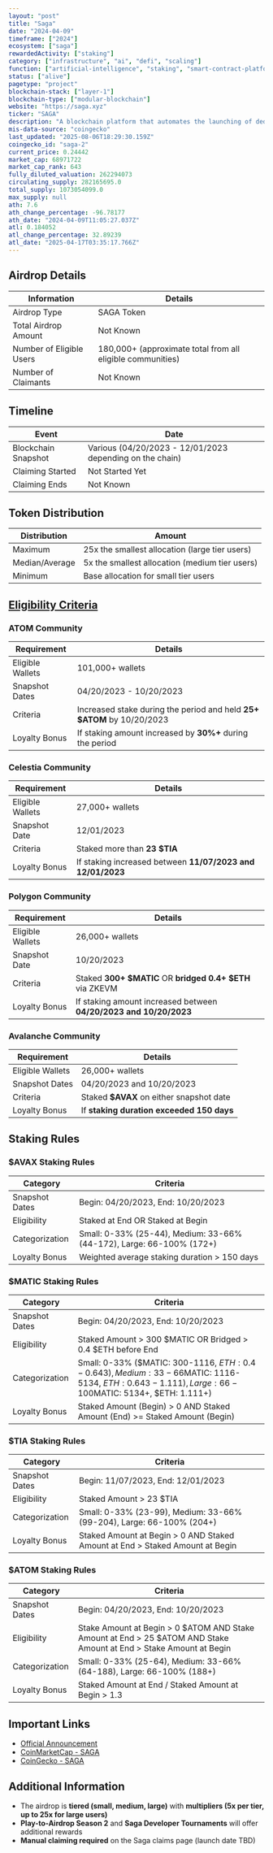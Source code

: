 ```yaml
---
layout: "post"
title: "Saga"
date: "2024-04-09"
timeframe: ["2024"]
ecosystem: ["saga"]
rewardedActivity: ["staking"]
category: ["infrastructure", "ai", "defi", "scaling"]
function: ["artificial-intelligence", "staking", "smart-contract-platform", "appchains"]
status: ["alive"]
pagetype: "project"
blockchain-stack: ["layer-1"]
blockchain-type: ["modular-blockchain"]
website: "https://saga.xyz"
ticker: "SAGA"
description: "A blockchain platform that automates the launching of dedicated blockspace, supporting appchains, Celestia Rollups, Polygon CDK chains, and Avalanche Subnets."
mis-data-source: "coingecko"
last_updated: "2025-08-06T18:29:30.159Z"
coingecko_id: "saga-2"
current_price: 0.24442
market_cap: 68971722
market_cap_rank: 643
fully_diluted_valuation: 262294073
circulating_supply: 282165695.0
total_supply: 1073054099.0
max_supply: null
ath: 7.6
ath_change_percentage: -96.78177
ath_date: "2024-04-09T11:05:27.037Z"
atl: 0.184052
atl_change_percentage: 32.89239
atl_date: "2025-04-17T03:35:17.766Z"
---
```


## Airdrop Details

| Information              | Details                                                    |
| ------------------------ | ---------------------------------------------------------- |
| Airdrop Type             | SAGA Token                                                 |
| Total Airdrop Amount     | Not Known                                                  |
| Number of Eligible Users | 180,000+ (approximate total from all eligible communities) |
| Number of Claimants      | Not Known                                                  |

## Timeline

| Event               | Date                                                     |
| ------------------- | -------------------------------------------------------- |
| Blockchain Snapshot | Various (04/20/2023 - 12/01/2023 depending on the chain) |
| Claiming Started    | Not Started Yet                                          |
| Claiming Ends       | Not Known                                                |

## Token Distribution

| Distribution   | Amount                                         |
| -------------- | ---------------------------------------------- |
| Maximum        | 25x the smallest allocation (large tier users) |
| Median/Average | 5x the smallest allocation (medium tier users) |
| Minimum        | Base allocation for small tier users           |

## [Eligibility Criteria](https://medium.com/sagaxyz/saga-community-genesis-airdrop-e0f94c1f2220)

### ATOM Community

| Requirement      | Details                                                                |
| ---------------- | ---------------------------------------------------------------------- |
| Eligible Wallets | 101,000+ wallets                                                       |
| Snapshot Dates   | 04/20/2023 - 10/20/2023                                                |
| Criteria         | Increased stake during the period and held **25+ $ATOM** by 10/20/2023 |
| Loyalty Bonus    | If staking amount increased by **30%+** during the period              |

### Celestia Community

| Requirement      | Details                                                    |
| ---------------- | ---------------------------------------------------------- |
| Eligible Wallets | 27,000+ wallets                                            |
| Snapshot Date    | 12/01/2023                                                 |
| Criteria         | Staked more than **23 $TIA**                               |
| Loyalty Bonus    | If staking increased between **11/07/2023 and 12/01/2023** |

### Polygon Community

| Requirement      | Details                                                           |
| ---------------- | ----------------------------------------------------------------- |
| Eligible Wallets | 26,000+ wallets                                                   |
| Snapshot Date    | 10/20/2023                                                        |
| Criteria         | Staked **300+ $MATIC** OR **bridged 0.4+ $ETH** via ZKEVM         |
| Loyalty Bonus    | If staking amount increased between **04/20/2023 and 10/20/2023** |

### Avalanche Community

| Requirement      | Details                                   |
| ---------------- | ----------------------------------------- |
| Eligible Wallets | 26,000+ wallets                           |
| Snapshot Dates   | 04/20/2023 and 10/20/2023                 |
| Criteria         | Staked **$AVAX** on either snapshot date  |
| Loyalty Bonus    | If **staking duration exceeded 150 days** |

## Staking Rules

### $AVAX Staking Rules

| Category       | Criteria                                                             |
| -------------- | -------------------------------------------------------------------- |
| Snapshot Dates | Begin: 04/20/2023, End: 10/20/2023                                   |
| Eligibility    | Staked at End OR Staked at Begin                                     |
| Categorization | Small: 0-33% (25-44), Medium: 33-66% (44-172), Large: 66-100% (172+) |
| Loyalty Bonus  | Weighted average staking duration > 150 days                         |

### $MATIC Staking Rules

| Category       | Criteria                                                                                                                                              |
| -------------- | ----------------------------------------------------------------------------------------------------------------------------------------------------- |
| Snapshot Dates | Begin: 04/20/2023, End: 10/20/2023                                                                                                                    |
| Eligibility    | Staked Amount > 300 $MATIC OR Bridged > 0.4 $ETH before End                                                                                           |
| Categorization | Small: 0-33% ($MATIC: 300-1116, $ETH: 0.4-0.643), Medium: 33-66% ($MATIC: 1116-5134, $ETH: 0.643-1.111), Large: 66-100% ($MATIC: 5134+, $ETH: 1.111+) |
| Loyalty Bonus  | Staked Amount (Begin) > 0 AND Staked Amount (End) >= Staked Amount (Begin)                                                                            |

### $TIA Staking Rules

| Category       | Criteria                                                                     |
| -------------- | ---------------------------------------------------------------------------- |
| Snapshot Dates | Begin: 11/07/2023, End: 12/01/2023                                           |
| Eligibility    | Staked Amount > 23 $TIA                                                      |
| Categorization | Small: 0-33% (23-99), Medium: 33-66% (99-204), Large: 66-100% (204+)         |
| Loyalty Bonus  | Staked Amount at Begin > 0 AND Staked Amount at End > Staked Amount at Begin |

### $ATOM Staking Rules

| Category       | Criteria                                                                                                           |
| -------------- | ------------------------------------------------------------------------------------------------------------------ |
| Snapshot Dates | Begin: 04/20/2023, End: 10/20/2023                                                                                 |
| Eligibility    | Stake Amount at Begin > 0 $ATOM AND Stake Amount at End > 25 $ATOM AND Stake Amount at End > Stake Amount at Begin |
| Categorization | Small: 0-33% (25-64), Medium: 33-66% (64-188), Large: 66-100% (188+)                                               |
| Loyalty Bonus  | Staked Amount at End / Staked Amount at Begin > 1.3                                                                |

## Important Links

- [Official Announcement](https://medium.com/sagaxyz/saga-community-genesis-airdrop-e0f94c1f2220)
- [CoinMarketCap - SAGA](https://coinmarketcap.com/currencies/saga/)
- [CoinGecko - SAGA](https://www.coingecko.com/en/coins/saga)

## Additional Information

- The airdrop is **tiered (small, medium, large)** with **multipliers (5x per tier, up to 25x for large users)**
- **Play-to-Airdrop Season 2** and **Saga Developer Tournaments** will offer additional rewards
- **Manual claiming required** on the Saga claims page (launch date TBD)